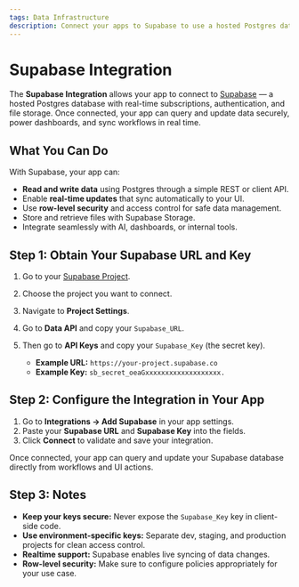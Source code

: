 ```yaml
---
tags: Data Infrastructure
description: Connect your apps to Supabase to use a hosted Postgres database with real-time capabilities and powerful APIs.
---
```

# Supabase Integration

The **Supabase Integration** allows your app to connect to [Supabase](https://supabase.com/) — a hosted Postgres database with real-time subscriptions, authentication, and file storage. Once connected, your app can query and update data securely, power dashboards, and sync workflows in real time.

## What You Can Do

With Supabase, your app can:
- **Read and write data** using Postgres through a simple REST or client API.  
- Enable **real-time updates** that sync automatically to your UI.  
- Use **row-level security** and access control for safe data management.  
- Store and retrieve files with Supabase Storage.  
- Integrate seamlessly with AI, dashboards, or internal tools.

## Step 1: Obtain Your Supabase URL and Key

1. Go to your [Supabase Project](https://supabase.com/).
2. Choose the project you want to connect.
3. Navigate to **Project Settings**.
4. Go to **Data API** and copy your `Supabase_URL`.
5. Then go to **API Keys** and copy your `Supabase_Key` (the secret key).

   * **Example URL:** `https://your-project.supabase.co`  
   * **Example Key:** `sb_secret_oeaGxxxxxxxxxxxxxxxxxxx.`

## Step 2: Configure the Integration in Your App

1. Go to **Integrations → Add Supabase** in your app settings.  
2. Paste your **Supabase URL** and **Supabase Key** into the fields.  
3. Click **Connect** to validate and save your integration.

Once connected, your app can query and update your Supabase database directly from workflows and UI actions.

## Step 3: Notes

* **Keep your keys secure:** Never expose the `Supabase_Key` key in client-side code.  
* **Use environment-specific keys:** Separate dev, staging, and production projects for clean access control.  
* **Realtime support:** Supabase enables live syncing of data changes.  
* **Row-level security:** Make sure to configure policies appropriately for your use case.
```

